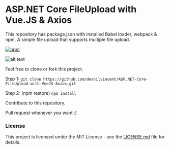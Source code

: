 # ASP.NET Core FileUpload with Vue.JS & Axios

This repository has package.json with installed Babel loader, webpack & npm. A simple file upload that supports multiple file upload.

[![npm](https://img.shields.io/npm/l/express.svg?style=for-the-badge)](https://github.com/deanilvincent/ASP.NET-Core-FileUpload-with-VueJS-Axios/blob/master/LICENSE.md)

![alt text](https://raw.githubusercontent.com/deanilvincent/ASP-NET-Core-FileUpload-with-VueJS-Axios/master/Images/aspnetcorefileuploadwithaxiosandvue.gif)

Feel free to clone or fork this project.

Step 1:
`git clone https://github.com/deanilvincent/ASP.NET-Core-FileUpload-with-VueJS-Axios.git`

Step 2: (npm restore)
`npm install`

Contribute to this repository.

Pull request whenever you want :)

### License

This project is licensed under the MIT License - see the [LICENSE.md](LICENSE.md) file for details.
